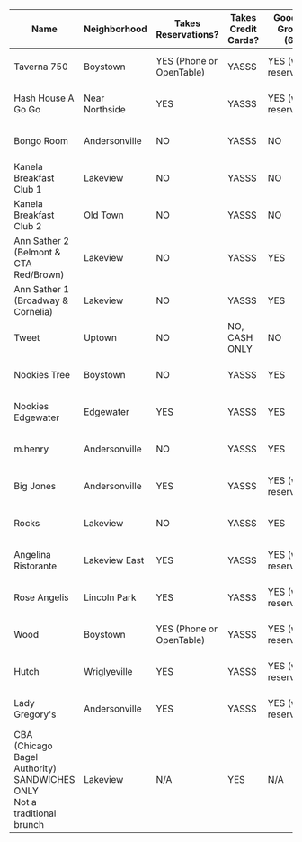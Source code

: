 |Name   								|Neighborhood   	  |Takes Reservations?   	 |Takes Credit Cards? |Good For Groups (6+) |Address   																																																	  |Phone   			  |Review  	|
|---									|---				  |---						 |---			 |---						|---																																																		  |---				  |---  |
|Taverna 750   							|Boystown   		  |YES (Phone or OpenTable)  |YASSS   		 |YES (with reservation)   	|[750 W Cornelia Ave](https://www.google.com/maps/place/750+W+Cornelia+Ave,+Chicago,+IL+60657/@41.9456196,-87.6490044,17z/data=!3m1!4b1!4m2!3m1!1s0x880fd3b01b7659df:0xa78e5cc367fad3ed)    |(773) 904-7466     |[Yelp review](http://www.yelp.com/biz/taverna-750-chicago)	   					|
|Hash House A Go Go						|Near Northside   	  |YES						 |YASSS			 |YES (with reservation)    	|[1212 N State Pkwy](https://www.google.com/maps/place/Hash+House+a+Go+Go/@41.904342,-87.628891,17z/data=!3m1!4b1!4m2!3m1!1s0x880fd34fe49736d5:0x6e9ea2f5b08ef5f7)  	|(312) 202-0994   	|[Yelp review](http://www.yelp.com/biz/hash-house-a-go-go-chicago)   				|
|Bongo Room								|Andersonville   	  |NO						 |YASSS			 |NO					   	|[5022 N Clark St](https://www.google.com/maps/place/The+Bongo+Room/@41.973177,-87.668156,17z/data=!3m1!4b1!4m2!3m1!1s0x880fd2e4d491e345:0xe8aac0982233934f)  		|(773) 728-7900   	|[Yelp review](http://www.yelp.com/biz/the-bongo-room-chicago-2)   				|
|Kanela Breakfast Club 1				|Lakeview	   		  |NO						 |YASSS			 |NO					   	|[3231 N Clark St](https://www.google.com/maps/place/Kanela+Breakfast+Club/@41.940805,-87.651225,17z/data=!3m1!4b1!4m2!3m1!1s0x880fd3aed1b3a97b:0xcf6fff0e56f51686)  	   |(773) 248-1622     |[Yelp review](http://www.yelp.com/biz/kanela-breakfast-club-chicago)   			|
|Kanela Breakfast Club 2				|Old Town	   		  |NO						 |YASSS			 |NO					   	|[1552 N Wells St](https://www.google.com/maps/place/Kanela+Breakfast+Club/@41.910668,-87.634878,17z/data=!3m1!4b1!4m2!3m1!1s0x880fd34136ece519:0x4a001fbe844768c3)  	   |(312) 255-1206     |[Yelp review](http://www.yelp.com/biz/kanela-breakfast-club-chicago-2)   			|
|Ann Sather 2 (Belmont & CTA Red/Brown)	|Lakeview	   		  |NO						 |YASSS			 |YES					    |[909 W Belmont Ave](https://www.google.com/maps/place/Ann+Sather+Restaurant/@41.939797,-87.652057,17z/data=!3m1!4b1!4m2!3m1!1s0x880fd3a93626105b:0x8c2a72725defd57f)     |(773) 348-2378   	|[Yelp review](http://www.yelp.com/biz/ann-sather-chicago-2)   	|
|Ann Sather 1 (Broadway & Cornelia)		|Lakeview	   		  |NO						 |YASSS			 |YES					    |[3411 N Broadway St](https://www.google.com/maps/place/ANN+SATHER/@41.943803,-87.644866,17z/data=!3m1!4b1!4m2!3m1!1s0x880fd3a4e9c9dee1:0x4a31f65cd184ff2a)  	 |(773) 305-0024   	 |[Yelp review](http://www.yelp.com/biz/ann-sather-restaurant-chicago)   	|
|Tweet									|Uptown		   		  |NO						 |NO, CASH ONLY  |NO					   	|[5020 N Sheridan Rd](https://www.google.com/maps/place/Tweet/@41.973978,-87.655262,17z/data=!3m1!4b1!4m2!3m1!1s0x880fd3d597990d9d:0x5530b7444f4ca267)  	 |(773) 728-5576   	 |[Yelp review](http://www.yelp.com/biz/tweet-chicago)   						|
|Nookies Tree							|Boystown	   		  |NO						 |YASSS			 |YES					    |[3334 N Halsted St](https://www.google.com/maps/place/Nookies+Tree/@41.942868,-87.649618,17z/data=!3m1!4b1!4m2!3m1!1s0x880fd3afa010c3c1:0xeeba92bac787fd03)  	|(773) 248-9888   	|[Yelp review](http://www.yelp.com/biz/nookies-tree-restaurant-chicago) |
|Nookies Edgewater						|Edgewater	   		  |YES						 |YASSS			 |YES					    |[1100 W Bryn Mawr](https://www.google.com/maps/place/Nookies+Edgewater/@41.983817,-87.658232,17z/data=!3m1!4b1!4m2!3m1!1s0x880fd1829e2ad01d:0xa0bd24470fb64049)  	|(773) 516-4188   	|[Yelp review](http://www.yelp.com/biz/nookies-edgewater-chicago)   |
|m.henry								|Andersonville   	  |NO						 |YASSS			 |YES					    |[5707 N Clark St](https://www.google.com/maps/place/m.henry/@41.985667,-87.668985,17z/data=!3m1!4b1!4m2!3m1!1s0x880fd1901f34d60b:0x9ad9d80268e86590)  	 |(773) 561-1600   	 |[Yelp review](http://www.yelp.com/biz/m-henry-chicago)   						|
|Big Jones								|Andersonville   	  |YES						 |YASSS			 |YES (with reservation)      |[5347 N Clark St](https://www.google.com/maps/place/Big+Jones/@41.979442,-87.668022,17z/data=!3m1!4b1!4m2!3m1!1s0x880fd188a6c4f76d:0xfe575b2270ebc808)  		|(773) 275-5725   	|[Yelp review](http://www.yelp.com/biz/big-jones-chicago)   				|
|Rocks									|Lakeview	   		  |NO						 |YASSS			 |YES  				   	    |[3463 N Broadway](https://www.google.com/maps/place/ROCKS+lakeview/@41.945009,-87.645633,17z/data=!3m1!4b1!4m2!3m1!1s0x880fd3a4d5dedb57:0xbeb3cd27ac67afe7)  	   |(773) 472-0493     |[Yelp review](http://www.yelp.com/biz/rocks-lakeview-chicago)   	|
|Angelina Ristorante					|Lakeview East   	  |YES						 |YASSS			 |YES (with reservation)      |[3561 N Broadway St](https://www.google.com/maps/place/Angelina+Ristorante/@41.947175,-87.646943,17z/data=!3m1!4b1!4m2!3m1!1s0x880fd3ba8d47dc17:0xe2eeb08f38a2206)  	|(773) 935-5933   	|[Yelp review](http://www.yelp.com/biz/angelina-ristorante-chicago) |
|Rose Angelis							|Lincoln Park   	  |YES						 |YASSS			 |YES (with reservation)      |[1314 W Wrightwood Ave](https://www.google.com/maps/place/RoseAngelis/@41.929001,-87.661654,17z/data=!3m1!4b1!4m2!3m1!1s0x880fd2fc419073a3:0x8e75ea19452e3052) |(773) 296-0081   	|[Yelp review](http://www.yelp.com/biz/rose-angelis-chicago)   		 |
|Wood									|Boystown	   		  |YES (Phone or OpenTable)  |YASSS			 |YES (with reservation)      |[3335 N Halsted St](https://www.google.com/maps/place/Wood/@41.942839,-87.64917,17z/data=!3m1!4b1!4m2!3m1!1s0x880fd3af758768b5:0x3b30a53af61f22b2)	 |(773) 935-9663   	 |[Yelp review](http://www.yelp.com/biz/wood-chicago)   							|
|Hutch									|Wriglyeville   	  |YES						 |YASSS			 |YES (with reservation)  	|[3301 N Clark St](https://www.google.com/maps/place/Hutch+Chicago/@41.941952,-87.652181,17z/data=!3m1!4b1!4m2!3m1!1s0x880fd3ae93ed37df:0xf0c055acd7bb8ef1)  	 |(773) 248-1155   	 |[Yelp review](http://www.yelp.com/biz/hutch-chicago)    				  |
|Lady Gregory's							|Andersonville   	  |YES						 |YASSS			 |YES (with reservation)  	|[5260 N Clark St](https://www.google.com/maps/place/Lady+Gregory's+Bar+%26+Restaurant/@41.977892,-87.66856,17z/data=!4m6!1m3!3m2!1s0x880fd188873ce7fb:0x95a544b6eda28e45!2sLady+Gregory's+Bar+%26+Restaurant!3m1!1s0x880fd188873ce7fb:0x95a544b6eda28e45)	|(773) 271-5050				  	 |[Yelp review](http://www.yelp.com/biz/lady-gregorys-chicago-2)	   						|
|CBA<br/>(Chicago Bagel Authority)<br/>SANDWICHES ONLY<br/>Not a traditional brunch   	|Lakeview	   			|N/A	   					 |YES			  |N/A						|[955 W Belmont Ave Chicago, IL 60657](https://www.google.com/maps/place/Chicago+Bagel+Authority/@41.9407011,-87.649799,16z/data=!4m5!1m2!2m1!1schicago+bagel+authority!3m1!1s0x0000000000000000:0xa69b98731c85d378)	 |(773) 549-1982   	 |[Yelp review](http://www.yelp.com/biz/chicago-bagel-authority-chicago-4)   	|
																																															
																																																					
																																																					
																																				
																																								
																																								
																																																												
																																																													
										
																																																																		
																																																								
																																																								   		
																																																														
																																																		
										
		
